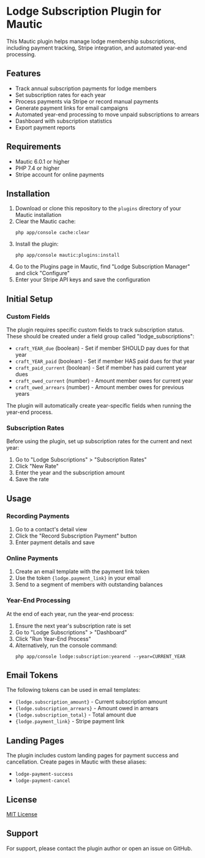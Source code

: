 # Lodge Subscription Plugin for Mautic

This Mautic plugin helps manage lodge membership subscriptions, including payment tracking, Stripe integration, and automated year-end processing.

## Features

- Track annual subscription payments for lodge members
- Set subscription rates for each year
- Process payments via Stripe or record manual payments
- Generate payment links for email campaigns
- Automated year-end processing to move unpaid subscriptions to arrears
- Dashboard with subscription statistics
- Export payment reports

## Requirements

- Mautic 6.0.1 or higher
- PHP 7.4 or higher
- Stripe account for online payments

## Installation

1. Download or clone this repository to the `plugins` directory of your Mautic installation
2. Clear the Mautic cache:
   ```
   php app/console cache:clear
   ```
3. Install the plugin:
   ```
   php app/console mautic:plugins:install
   ```
4. Go to the Plugins page in Mautic, find "Lodge Subscription Manager" and click "Configure"
5. Enter your Stripe API keys and save the configuration

## Initial Setup

### Custom Fields

The plugin requires specific custom fields to track subscription status. These should be created under a field group called "lodge_subscriptions":

- `craft_YEAR_due` (boolean) - Set if member SHOULD pay dues for that year
- `craft_YEAR_paid` (boolean) - Set if member HAS paid dues for that year
- `craft_paid_current` (boolean) - Set if member has paid current year dues
- `craft_owed_current` (number) - Amount member owes for current year
- `craft_owed_arrears` (number) - Amount member owes for previous years

The plugin will automatically create year-specific fields when running the year-end process.

### Subscription Rates

Before using the plugin, set up subscription rates for the current and next year:

1. Go to "Lodge Subscriptions" > "Subscription Rates"
2. Click "New Rate"
3. Enter the year and the subscription amount
4. Save the rate

## Usage

### Recording Payments

1. Go to a contact's detail view
2. Click the "Record Subscription Payment" button
3. Enter payment details and save

### Online Payments

1. Create an email template with the payment link token
2. Use the token `{lodge.payment_link}` in your email
3. Send to a segment of members with outstanding balances

### Year-End Processing

At the end of each year, run the year-end process:

1. Ensure the next year's subscription rate is set
2. Go to "Lodge Subscriptions" > "Dashboard"
3. Click "Run Year-End Process"
4. Alternatively, run the console command:
   ```
   php app/console lodge:subscription:yearend --year=CURRENT_YEAR
   ```

## Email Tokens

The following tokens can be used in email templates:

- `{lodge.subscription_amount}` - Current subscription amount
- `{lodge.subscription_arrears}` - Amount owed in arrears
- `{lodge.subscription_total}` - Total amount due
- `{lodge.payment_link}` - Stripe payment link

## Landing Pages

The plugin includes custom landing pages for payment success and cancellation. Create pages in Mautic with these aliases:

- `lodge-payment-success`
- `lodge-payment-cancel`

## License

[MIT License](LICENSE)

## Support

For support, please contact the plugin author or open an issue on GitHub. 